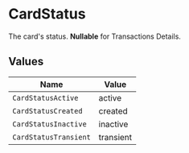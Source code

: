 # CardStatus

The card's status. **Nullable** for Transactions Details.


## Values

| Name                  | Value                 |
| --------------------- | --------------------- |
| `CardStatusActive`    | active                |
| `CardStatusCreated`   | created               |
| `CardStatusInactive`  | inactive              |
| `CardStatusTransient` | transient             |